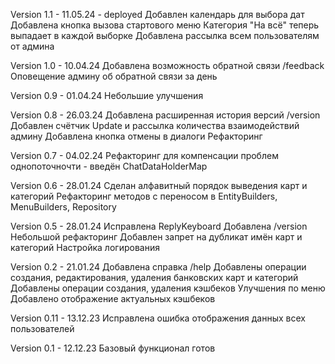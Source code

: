 Version 1.1 - 11.05.24 - deployed
Добавлен календарь для выбора дат
Добавлена кнопка вызова стартового меню
Категория "На всё" теперь выпадает в каждой выборке
Добавлена рассылка всем пользователям от админа

Version 1.0 - 10.04.24
Добавлена возможность обратной связи /feedback
Оповещение админу об обратной связи за день

Version 0.9 - 01.04.24
Небольшие улучшения

Version 0.8 - 26.03.24
Добавлена расширенная история версий /version
Добавлен счётчик Update и рассылка количества взаимодействий админу
Добавлена кнопка отмены в диалоги
Рефакторинг

Version 0.7 - 04.02.24
Рефакторинг для компенсации проблем однопоточночти - введён ChatDataHolderMap

Version 0.6 - 28.01.24
Сделан алфавитный порядок выведения карт и категорий
Рефакторинг методов с переносом в EntityBuilders, MenuBuilders, Repository 

Version 0.5 - 28.01.24 
Исправлена ReplyKeyboard
Добавлена /version
Небольшой рефакторинг
Добавлен запрет на дубликат имён карт и категорий
Настройка логирования

Version 0.2 - 21.01.24 
Добавлена справка /help
Добавлены операции создания, редактирования, удаления банковских карт и категорий
Добавлены операции создания, удаления кэшбеков
Улучшения по меню
Добавлено отображение актуальных кэшбеков

Version 0.11 - 13.12.23
Исправлена ошибка отображения данных всех пользователей

Version 0.1 - 12.12.23
Базовый функционал готов